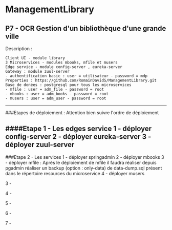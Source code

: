 # ManagementLibrary
P7 - OCR Gestion d'un bibliothèque d'une grande ville
---
Description :

    Client UI - module library
    3 Microservices - modules mbooks, mfile et musers
    Edge service - module config-server , eureka-server
    Gateway : module zuul-server
    - authentification basic : user = utilisateur - password = mdp
    Properties : https://github.com/RomainDavidS/ManagementLibrary.git
    Base de donées : postgresql pour tous les microservices
    - mfile : user = adm_file - password = root
    - mbooks : user = adm_books - password = root
    - musers : user = adm_user - password = root   
    
---

###Etapes de déploiement :
Attention bien suivre l'ordre de déploiement

####Etape 1 - Les edges service
    1 - déployer config-server
    2 - déployer eureka-server
    3 - déployer zuul-server
---
###Etape 2 - Les services
    1 - déployer springadmin
    2 - déployer mbooks
    3 - déployer mfile :
        Après le déploiement de mfile il faudra réaliser depuis pgadmin réaliser un backup (option : only-data)
        de data-dump.sql présent dans le répertoire resources du microservice
    4 - déployer musers 




3 -

4 -

5 -

6 -

7 -


